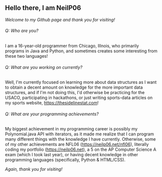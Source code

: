 ## Hello there, I am NeilP06 
_Welcome to my Github page and thank you for visiting!_

###### Q: Who are you? 
I am a 16-year-old programmer from Chicago, Illnois, who primarily programs in Java and Python, and sometimes creates some interesting from these two languages! 

###### Q: What are you working on currently?
Well, I'm currently focused on learning more about data structures as I want to obtain a decent amount on knowledge for the more important data structures, and if I'm not doing this, I'd otherwise be practicing for the USACO, participating in hackathons, or just writing sports-data articles on my sports website, https://thesidelinestat.com!

###### Q: What are your programming achievements?
My biggest achievement in my programming career is possibly my Polynomial.java API with iterators, as it made me realize that I can program many different things with the knowledge I have currently. Otherwise, some of my other achievements are NFL06 (https://neilp06.net/nfl06), literally coding my portfolio (https://neilp06.net), a 5 on the AP Computer Science A exam (which I took last year), or having decent knowledge in other programming languages (specifically, Python & HTML/CSS). 

_Again, thank you for visiting!_

